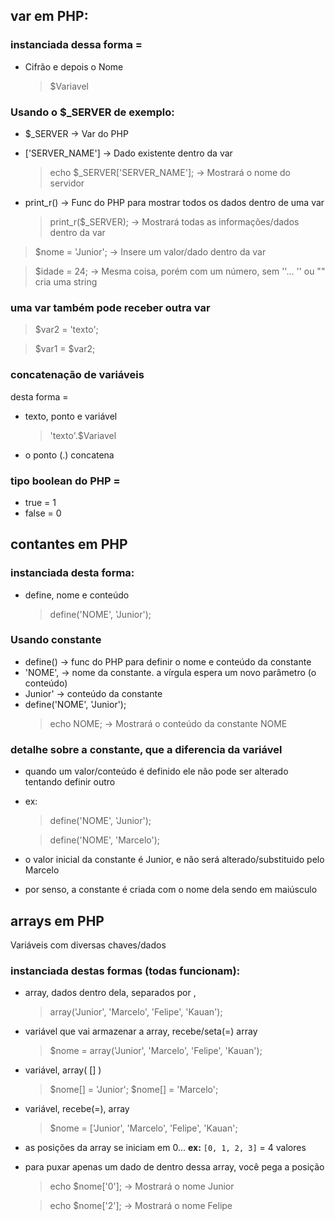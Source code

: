 ## var em PHP:

### instanciada dessa forma =
- Cifrão e depois o Nome 
	> $Variavel

### Usando o $_SERVER de exemplo:

- $_SERVER -> Var do PHP
- ['SERVER_NAME'] -> Dado existente dentro da var
	> echo $_SERVER['SERVER_NAME']; -> Mostrará o nome do servidor

- print_r() -> Func do PHP para mostrar todos os dados dentro de uma var
	> print_r($_SERVER); -> Mostrará todas as informações/dados dentro da var

> $nome = 'Junior'; -> Insere um valor/dado dentro da var

> $idade = 24; -> Mesma coisa, porém com um número, sem ''... '' ou "" cria uma string

### uma var também pode receber outra var

> $var2 = 'texto';

> $var1 = $var2;

### concatenação de variáveis
desta forma =
- texto, ponto e variável
	> 'texto'.$Variavel
- o ponto (.) concatena

### tipo boolean do PHP =
- true = 1
- false = 0

## contantes em PHP

### instanciada desta forma:
- define, nome e conteúdo
	> define('NOME', 'Junior');

### Usando constante
- define() -> func do PHP para definir o nome e conteúdo da constante
- 'NOME', -> nome da constante. a vírgula espera um novo parâmetro (o conteúdo)
-  Junior' -> conteúdo da constante
-  define('NOME', 'Junior');
	> echo NOME; -> Mostrará o conteúdo da constante NOME

### detalhe sobre a constante, que a diferencia da variável
- quando um valor/conteúdo é definido ele não pode ser alterado tentando definir outro
- ex:
	> define('NOME', 'Junior');

 	> define('NOME', 'Marcelo');
- o valor inicial da constante é Junior, e não será alterado/substituido pelo Marcelo
- por senso, a constante é criada com o nome dela sendo em maiúsculo

## arrays em PHP
Variáveis com diversas chaves/dados

### instanciada destas formas (todas funcionam):
- array, dados dentro dela, separados por ,
	> array('Junior', 'Marcelo', 'Felipe', 'Kauan');
- variável que vai armazenar a array, recebe/seta(=) array
	> $nome = array('Junior', 'Marcelo', 'Felipe', 'Kauan');
- variável, array( [] )
	> $nome[] = 'Junior';
 	> $nome[] = 'Marcelo';
- variável, recebe(=), array
	> $nome = ['Junior', 'Marcelo', 'Felipe', 'Kauan';

 - as posições da array se iniciam em 0... **ex:** `[0, 1, 2, 3]` = 4 valores
 - para puxar apenas um dado de dentro dessa array, você pega a posição
	> echo $nome['0']; -> Mostrará o nome Junior

 	> echo $nome['2']; -> Mostrará o nome Felipe
